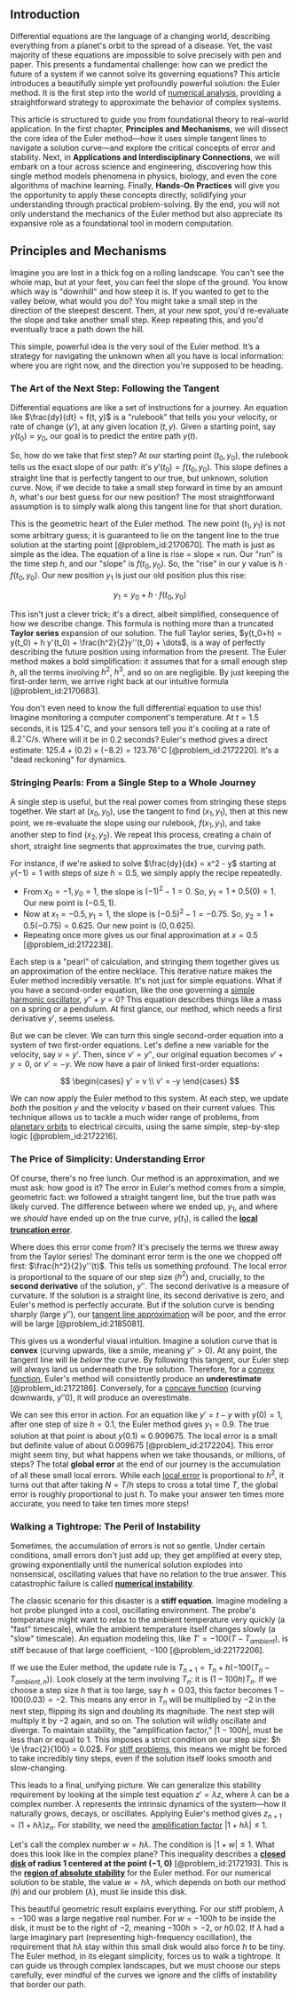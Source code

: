 ## Introduction
Differential equations are the language of a changing world, describing everything from a planet's orbit to the spread of a disease. Yet, the vast majority of these equations are impossible to solve precisely with pen and paper. This presents a fundamental challenge: how can we predict the future of a system if we cannot solve its governing equations? This article introduces a beautifully simple yet profoundly powerful solution: the Euler method. It is the first step into the world of [numerical analysis](@article_id:142143), providing a straightforward strategy to approximate the behavior of complex systems.

This article is structured to guide you from foundational theory to real-world application. In the first chapter, **Principles and Mechanisms**, we will dissect the core idea of the Euler method—how it uses simple tangent lines to navigate a solution curve—and explore the critical concepts of error and stability. Next, in **Applications and Interdisciplinary Connections**, we will embark on a tour across science and engineering, discovering how this single method models phenomena in physics, biology, and even the core algorithms of machine learning. Finally, **Hands-On Practices** will give you the opportunity to apply these concepts directly, solidifying your understanding through practical problem-solving. By the end, you will not only understand the mechanics of the Euler method but also appreciate its expansive role as a foundational tool in modern computation.

## Principles and Mechanisms

Imagine you are lost in a thick fog on a rolling landscape. You can't see the whole map, but at your feet, you can feel the slope of the ground. You know which way is "downhill" and how steep it is. If you wanted to get to the valley below, what would you do? You might take a small step in the direction of the steepest descent. Then, at your new spot, you'd re-evaluate the slope and take another small step. Keep repeating this, and you'd eventually trace a path down the hill.

This simple, powerful idea is the very soul of the Euler method. It’s a strategy for navigating the unknown when all you have is local information: where you are right now, and the direction you're supposed to be heading.

### The Art of the Next Step: Following the Tangent

Differential equations are like a set of instructions for a journey. An equation like $\frac{dy}{dt} = f(t, y)$ is a "rulebook" that tells you your velocity, or rate of change ($y'$), at any given location $(t, y)$. Given a starting point, say $y(t_0) = y_0$, our goal is to predict the entire path $y(t)$.

So, how do we take that first step? At our starting point $(t_0, y_0)$, the rulebook tells us the exact slope of our path: it's $y'(t_0) = f(t_0, y_0)$. This slope defines a straight line that is perfectly tangent to our true, but unknown, solution curve. Now, if we decide to take a small step forward in time by an amount $h$, what's our best guess for our new position? The most straightforward assumption is to simply walk along this tangent line for that short duration.

This is the geometric heart of the Euler method. The new point $(t_1, y_1)$ is not some arbitrary guess; it is guaranteed to lie on the tangent line to the true solution at the starting point [@problem_id:2170670]. The math is just as simple as the idea. The equation of a line is rise = slope × run. Our "run" is the time step $h$, and our "slope" is $f(t_0, y_0)$. So, the "rise" in our $y$ value is $h \cdot f(t_0, y_0)$. Our new position $y_1$ is just our old position plus this rise:

$$
y_1 = y_0 + h \cdot f(t_0, y_0)
$$

This isn't just a clever trick; it's a direct, albeit simplified, consequence of how we describe change. This formula is nothing more than a truncated **Taylor series** expansion of our solution. The full Taylor series, $y(t_0+h) = y(t_0) + h y'(t_0) + \frac{h^2}{2}y''(t_0) + \dots$, is a way of perfectly describing the future position using information from the present. The Euler method makes a bold simplification: it assumes that for a small enough step $h$, all the terms involving $h^2$, $h^3$, and so on are negligible. By just keeping the first-order term, we arrive right back at our intuitive formula [@problem_id:2170683].

You don't even need to know the full differential equation to use this! Imagine monitoring a computer component's temperature. At $t=1.5$ seconds, it is $125.4^\circ\text{C}$, and your sensors tell you it's cooling at a rate of $8.2^\circ\text{C/s}$. Where will it be in $0.2$ seconds? Euler's method gives a direct estimate: $125.4 + (0.2) \times (-8.2) = 123.76^\circ\text{C}$ [@problem_id:2172220]. It's a "dead reckoning" for dynamics.

### Stringing Pearls: From a Single Step to a Whole Journey

A single step is useful, but the real power comes from stringing these steps together. We start at $(x_0, y_0)$, use the tangent to find $(x_1, y_1)$, then at this new point, we re-evaluate the slope using our rulebook, $f(x_1, y_1)$, and take another step to find $(x_2, y_2)$. We repeat this process, creating a chain of short, straight line segments that approximates the true, curving path.

For instance, if we're asked to solve $\frac{dy}{dx} = x^2 - y$ starting at $y(-1)=1$ with steps of size $h=0.5$, we simply apply the recipe repeatedly.
- From $x_0=-1, y_0=1$, the slope is $(-1)^2 - 1 = 0$. So, $y_1 = 1 + 0.5(0) = 1$. Our new point is $(-0.5, 1)$.
- Now at $x_1=-0.5, y_1=1$, the slope is $(-0.5)^2 - 1 = -0.75$. So, $y_2 = 1 + 0.5(-0.75) = 0.625$. Our new point is $(0, 0.625)$.
- Repeating once more gives us our final approximation at $x=0.5$ [@problem_id:2172238].

Each step is a "pearl" of calculation, and stringing them together gives us an approximation of the entire necklace. This iterative nature makes the Euler method incredibly versatile. It's not just for simple equations. What if you have a second-order equation, like the one governing a [simple harmonic oscillator](@article_id:145270), $y'' + y = 0$? This equation describes things like a mass on a spring or a pendulum. At first glance, our method, which needs a first derivative $y'$, seems useless.

But we can be clever. We can turn this single second-order equation into a system of two first-order equations. Let's define a new variable for the velocity, say $v = y'$. Then, since $v' = y''$, our original equation becomes $v' + y = 0$, or $v' = -y$. We now have a pair of linked first-order equations:

$$
\begin{cases}
y' = v \\
v' = -y
\end{cases}
$$

We can now apply the Euler method to this system. At each step, we update *both* the position $y$ and the velocity $v$ based on their current values. This technique allows us to tackle a much wider range of problems, from [planetary orbits](@article_id:178510) to electrical circuits, using the same simple, step-by-step logic [@problem_id:2172216].

### The Price of Simplicity: Understanding Error

Of course, there's no free lunch. Our method is an approximation, and we must ask: how good is it? The error in Euler's method comes from a simple, geometric fact: we followed a straight tangent line, but the true path was likely curved. The difference between where we ended up, $y_1$, and where we *should* have ended up on the true curve, $y(t_1)$, is called the **[local truncation error](@article_id:147209)**.

Where does this error come from? It's precisely the terms we threw away from the Taylor series! The dominant error term is the one we chopped off first: $\frac{h^2}{2}y''(t)$. This tells us something profound. The local error is proportional to the square of our step size ($h^2$) and, crucially, to the **second derivative** of the solution, $y''$. The second derivative is a measure of curvature. If the solution is a straight line, its second derivative is zero, and Euler's method is perfectly accurate. But if the solution curve is bending sharply (large $y''$), our [tangent line approximation](@article_id:141815) will be poor, and the error will be large [@problem_id:2185081].

This gives us a wonderful visual intuition. Imagine a solution curve that is **convex** (curving upwards, like a smile, meaning $y'' > 0$). At any point, the tangent line will lie *below* the curve. By following this tangent, our Euler step will always land us underneath the true solution. Therefore, for a [convex function](@article_id:142697), Euler's method will consistently produce an **underestimate** [@problem_id:2172186]. Conversely, for a [concave function](@article_id:143909) (curving downwards, $y''  0$), it will produce an overestimate.

We can see this error in action. For an equation like $y' = t - y$ with $y(0)=1$, after one step of size $h=0.1$, the Euler method gives $y_1 = 0.9$. The true solution at that point is about $y(0.1) \approx 0.909675$. The local error is a small but definite value of about $0.009675$ [@problem_id:2172204]. This error might seem tiny, but what happens when we take thousands, or millions, of steps? The total **global error** at the end of our journey is the accumulation of all these small local errors. While each [local error](@article_id:635348) is proportional to $h^2$, it turns out that after taking $N=T/h$ steps to cross a total time $T$, the global error is roughly proportional to just $h$. To make your answer ten times more accurate, you need to take ten times more steps!

### Walking a Tightrope: The Peril of Instability

Sometimes, the accumulation of errors is not so gentle. Under certain conditions, small errors don't just add up; they get amplified at every step, growing exponentially until the numerical solution explodes into nonsensical, oscillating values that have no relation to the true answer. This catastrophic failure is called **[numerical instability](@article_id:136564)**.

The classic scenario for this disaster is a **stiff equation**. Imagine modeling a hot probe plunged into a cool, oscillating environment. The probe's temperature might want to relax to the ambient temperature very quickly (a "fast" timescale), while the ambient temperature itself changes slowly (a "slow" timescale). An equation modeling this, like $T' = -100(T - T_{ambient})$, is stiff because of that large coefficient, $-100$ [@problem_id:22172206].

If we use the Euler method, the update rule is $T_{n+1} = T_n + h(-100(T_n - T_{ambient, n}))$. Look closely at the term involving $T_n$: it is $(1 - 100h)T_n$. If we choose a step size $h$ that is too large, say $h=0.03$, this factor becomes $1 - 100(0.03) = -2$. This means any error in $T_n$ will be multiplied by $-2$ in the next step, flipping its sign and doubling its magnitude. The next step will multiply it by $-2$ again, and so on. The solution will wildly oscillate and diverge. To maintain stability, the "amplification factor," $|1-100h|$, must be less than or equal to 1. This imposes a strict condition on our step size: $h \le \frac{2}{100} = 0.02$. For [stiff problems](@article_id:141649), this means we might be forced to take incredibly tiny steps, even if the solution itself looks smooth and slow-changing.

This leads to a final, unifying picture. We can generalize this stability requirement by looking at the simple test equation $z' = \lambda z$, where $\lambda$ can be a complex number. $\lambda$ represents the intrinsic dynamics of the system—how it naturally grows, decays, or oscillates. Applying Euler's method gives $z_{n+1} = (1+h\lambda)z_n$. For stability, we need the [amplification factor](@article_id:143821) $|1+h\lambda| \le 1$.

Let's call the complex number $w = h\lambda$. The condition is $|1+w| \le 1$. What does this look like in the complex plane? This inequality describes a **[closed disk](@article_id:147909) of radius 1 centered at the point $(-1, 0)$** [@problem_id:2172193]. This is the **[region of absolute stability](@article_id:170990)** for the Euler method. For our numerical solution to be stable, the value $w=h\lambda$, which depends on both our method ($h$) and our problem ($\lambda$), must lie inside this disk.

This beautiful geometric result explains everything. For our stiff problem, $\lambda = -100$ was a large negative real number. For $w = -100h$ to be inside the disk, it must be to the right of $-2$, meaning $-100h > -2$, or $h  0.02$. If $\lambda$ had a large imaginary part (representing high-frequency oscillation), the requirement that $h\lambda$ stay within this small disk would also force $h$ to be tiny. The Euler method, in its elegant simplicity, forces us to walk a tightrope. It can guide us through complex landscapes, but we must choose our steps carefully, ever mindful of the curves we ignore and the cliffs of instability that border our path.
